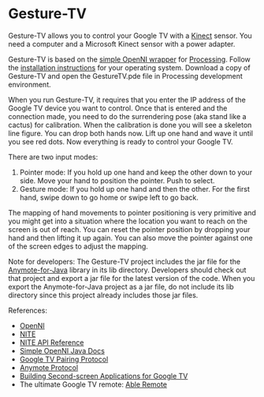 Gesture-TV
==========

<p>Gesture-TV allows you to control your Google TV with a <a href="http://www.xbox.com/en-US/KINECT">Kinect</a> sensor.
You need a computer and a Microsoft Kinect sensor with a power adapter.</p>

<p>Gesture-TV is based on the <a href="https://code.google.com/p/simple-openni/">simple OpenNI wrapper</a> for <a href="http://processing.org/download/">Processing</a>.
Follow the <a href="https://code.google.com/p/simple-openni/wiki/Installation">installation instructions</a> for your operating system.
Download a copy of Gesture-TV and open the GestureTV.pde file in Processing development environment.
</p>

<p>When you run Gesture-TV, it requires that you enter the IP address of the Google TV device you want to control. 
Once that is entered and the connection made, you need to do the surrendering pose (aka stand like a cactus) for calibration. 
When the calibration is done you will see a skeleton line figure. You can drop both hands now.
Lift up one hand and wave it until you see red dots. Now everything is ready to control your Google TV.
</p>

<p>There are two input modes:
<ol>
<li>Pointer mode: If you hold up one hand and keep the other down to your side. Move your hand to position the pointer. Push to select.</li>
<li>Gesture mode: If you hold up one hand and then the other. For the first hand, swipe down to go home or swipe left to go back.</li>
</ol></p>

<p>The mapping of hand movements to pointer positioning is very primitive and you might get into a situation where the location you want to reach on the screen is out of reach.
You can reset the pointer position by dropping your hand and then lifting it up again. You can also move the pointer against one of the screen edges to adjust the mapping.</p>

<p>Note for developers: The Gesture-TV project includes the jar file for the <a href="https://github.com/entertailion/Anymote-for-Java">Anymote-for-Java</a> library in its lib directory. 
Developers should check out that project and export a jar file for the latest version of the code. 
When you export the Anymote-for-Java project as a jar file, do not include its lib directory since this project already includes those jar files.</p>

<p>References:
<ul>
<li><a href="http://www.openni.org/">OpenNI</a></li>
<li><a href="http://www.primesense.com/?p=515">NITE</a></li>
<li><a href="http://kinectcar.ronsper.com/docs/nite/index.html">NITE API Reference</a></li>
<li><a href="http://simple-openni.googlecode.com/svn/trunk/SimpleOpenNI/dist/all/SimpleOpenNI/documentation/index.html">Simple OpenNI Java Docs</a></li>
<li><a href="https://developers.google.com/tv/remote/docs/pairing">Google TV Pairing Protocol</a></li>
<li><a href="https://code.google.com/p/anymote-protocol/">Anymote Protocol</a></li>
<li><a href="https://developers.google.com/tv/remote/docs/developing">Building Second-screen Applications for Google TV</a></li>
<li>The ultimate Google TV remote: <a href="https://play.google.com/store/apps/details?id=com.entertailion.android.remote">Able Remote</a></li>
</ul>
</p>